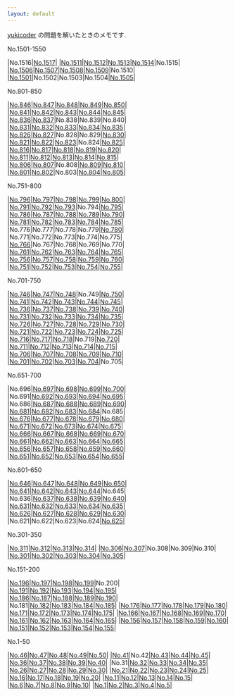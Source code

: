 ```yaml
---
layout: default
---
```

[yukicoder](https://yukicoder.me/) の問題を解いたときのメモです.

No.1501-1550

|No.1516|[No.1517](yuk/031/y1517.html)|
|[No.1511](yuk/031/y1511.html)|[No.1512](yuk/031/y1512.html)|[No.1513](yuk/031/y1513.html)|[No.1514](yuk/031/y1514.html)|No.1515|
|[No.1506](yuk/031/y1506.html)|[No.1507](yuk/031/y1507.html)|[No.1508](yuk/031/y1508.html)|[No.1509](yuk/031/y1509.html)|No.1510|
|[No.1501](yuk/031/y1501.html)|No.1502|No.1503|No.1504|[No.1505](yuk/031/y1505.html)|

No.801-850

|[No.846](yuk/017/y0846.html)|[No.847](yuk/017/y0847.html)|[No.848](yuk/017/y0848.html)|[No.849](yuk/017/y0849.html)|[No.850](yuk/017/y0850.html)|
|[No.841](yuk/017/y0841.html)|[No.842](yuk/017/y0842.html)|[No.843](yuk/017/y0843.html)|[No.844](yuk/017/y0844.html)|[No.845](yuk/017/y0845.html)|
|[No.836](yuk/017/y0836.html)|[No.837](yuk/017/y0837.html)|No.838|No.839|No.840|
|[No.831](yuk/017/y0831.html)|[No.832](yuk/017/y0832.html)|[No.833](yuk/017/y0833.html)|[No.834](yuk/017/y0834.html)|[No.835](yuk/017/y0835.html)|
|[No.826](yuk/017/y0826.html)|[No.827](yuk/017/y0827.html)|No.828|No.829|[No.830](yuk/017/y0830.html)|
|[No.821](yuk/017/y0821.html)|[No.822](yuk/017/y0822.html)|[No.823](yuk/017/y0823.html)|No.824|[No.825](yuk/017/y0825.html)|
|[No.816](yuk/017/y0816.html)|[No.817](yuk/017/y0817.html)|[No.818](yuk/017/y0818.html)|[No.819](yuk/017/y0819.html)|[No.820](yuk/017/y0820.html)|
|[No.811](yuk/017/y0811.html)|[No.812](yuk/017/y0812.html)|[No.813](yuk/017/y0813.html)|[No.814](yuk/017/y0814.html)|[No.815](yuk/017/y0815.html)|
|[No.806](yuk/017/y0806.html)|[No.807](yuk/017/y0807.html)|No.808|[No.809](yuk/017/y0809.html)|[No.810](yuk/017/y0810.html)|
|[No.801](yuk/017/y0801.html)|[No.802](yuk/017/y0802.html)|No.803|[No.804](yuk/017/y0804.html)|[No.805](yuk/017/y0805.html)|

No.751-800

|[No.796](yuk/016/y0796.html)|[No.797](yuk/016/y0797.html)|[No.798](yuk/016/y0798.html)|[No.799](yuk/016/y0799.html)|[No.800](yuk/016/y0800.html)|
|[No.791](yuk/016/y0791.html)|[No.792](yuk/016/y0792.html)|[No.793](yuk/016/y0793.html)|No.794|[No.795](yuk/016/y0795.html)|
|[No.786](yuk/016/y0786.html)|[No.787](yuk/016/y0787.html)|[No.788](yuk/016/y0788.html)|[No.789](yuk/016/y0789.html)|[No.790](yuk/016/y0790.html)|
|[No.781](yuk/016/y0781.html)|[No.782](yuk/016/y0782.html)|[No.783](yuk/016/y0783.html)|[No.784](yuk/016/y0784.html)|[No.785](yuk/016/y0785.html)|
|No.776|No.777|No.778|No.779|[No.780](yuk/016/y0780.html)|
|No.771|No.772|No.773|No.774|No.775|
|[No.766](yuk/016/y0766.html)|No.767|No.768|No.769|No.770|
|[No.761](yuk/016/y0761.html)|[No.762](yuk/016/y0762.html)|[No.763](yuk/016/y0763.html)|[No.764](yuk/016/y0764.html)|[No.765](yuk/016/y0765.html)|
|[No.756](yuk/016/y0756.html)|[No.757](yuk/016/y0757.html)|[No.758](yuk/016/y0758.html)|[No.759](yuk/016/y0759.html)|[No.760](yuk/016/y0760.html)|
|[No.751](yuk/016/y0751.html)|[No.752](yuk/016/y0752.html)|[No.753](yuk/016/y0753.html)|[No.754](yuk/016/y0754.html)|[No.755](yuk/016/y0755.html)|

No.701-750

|[No.746](yuk/015/y0746.html)|[No.747](yuk/015/y0747.html)|[No.748](yuk/015/y0748.html)|No.749|[No.750](yuk/015/y0750.html)|
|[No.741](yuk/015/y0741.html)|[No.742](yuk/015/y0742.html)|[No.743](yuk/015/y0743.html)|[No.744](yuk/015/y0744.html)|[No.745](yuk/015/y0745.html)|
|[No.736](yuk/015/y0736.html)|[No.737](yuk/015/y0737.html)|[No.738](yuk/015/y0738.html)|[No.739](yuk/015/y0739.html)|[No.740](yuk/015/y0740.html)|
|[No.731](yuk/015/y0731.html)|[No.732](yuk/015/y0732.html)|[No.733](yuk/015/y0733.html)|[No.734](yuk/015/y0734.html)|[No.735](yuk/015/y0735.html)|
|[No.726](yuk/015/y0726.html)|[No.727](yuk/015/y0727.html)|[No.728](yuk/015/y0728.html)|[No.729](yuk/015/y0729.html)|[No.730](yuk/015/y0730.html)|
|[No.721](yuk/015/y0721.html)|[No.722](yuk/015/y0722.html)|[No.723](yuk/015/y0723.html)|[No.724](yuk/015/y0724.html)|[No.725](yuk/015/y0725.html)|
|[No.716](yuk/015/y0716.html)|[No.717](yuk/015/y0717.html)|[No.718](yuk/015/y0718.html)|No.719|[No.720](yuk/015/y0720.html)|
|[No.711](yuk/015/y0711.html)|[No.712](yuk/015/y0712.html)|[No.713](yuk/015/y0713.html)|[No.714](yuk/015/y0714.html)|[No.715](yuk/015/y0715.html)|
|[No.706](yuk/015/y0706.html)|[No.707](yuk/015/y0707.html)|[No.708](yuk/015/y0708.html)|[No.709](yuk/015/y0709.html)|[No.710](yuk/015/y0710.html)|
|[No.701](yuk/015/y0701.html)|[No.702](yuk/015/y0702.html)|[No.703](yuk/015/y0703.html)|[No.704](yuk/015/y0704.html)|No.705|

No.651-700

|No.696|[No.697](yuk/014/y0697.html)|[No.698](yuk/014/y0698.html)|[No.699](yuk/014/y0699.html)|[No.700](yuk/014/y0700.html)|
|No.691|[No.692](yuk/014/y0692.html)|[No.693](yuk/014/y0693.html)|[No.694](yuk/014/y0694.html)|[No.695](yuk/014/y0695.html)|
|No.686|[No.687](yuk/014/y0687.html)|[No.688](yuk/014/y0688.html)|[No.689](yuk/014/y0689.html)|[No.690](yuk/014/y0690.html)|
|[No.681](yuk/014/y0681.html)|[No.682](yuk/014/y0682.html)|[No.683](yuk/014/y0683.html)|[No.684](yuk/014/y0684.html)|No.685|
|[No.676](yuk/014/y0676.html)|[No.677](yuk/014/y0677.html)|[No.678](yuk/014/y0678.html)|[No.679](yuk/014/y0679.html)|[No.680](yuk/014/y0680.html)|
|[No.671](yuk/014/y0671.html)|[No.672](yuk/014/y0672.html)|[No.673](yuk/014/y0673.html)|[No.674](yuk/014/y0674.html)|[No.675](yuk/014/y0675.html)|
|[No.666](yuk/014/y0666.html)|[No.667](yuk/014/y0667.html)|[No.668](yuk/014/y0668.html)|[No.669](yuk/014/y0669.html)|[No.670](yuk/014/y0670.html)|
|[No.661](yuk/014/y0661.html)|[No.662](yuk/014/y0662.html)|[No.663](yuk/014/y0663.html)|[No.664](yuk/014/y0664.html)|[No.665](yuk/014/y0665.html)|
|[No.656](yuk/014/y0656.html)|[No.657](yuk/014/y0657.html)|[No.658](yuk/014/y0658.html)|[No.659](yuk/014/y0659.html)|[No.660](yuk/014/y0660.html)|
|[No.651](yuk/014/y0651.html)|[No.652](yuk/014/y0652.html)|[No.653](yuk/014/y0653.html)|[No.654](yuk/014/y0654.html)|[No.655](yuk/014/y0655.html)|

No.601-650

|[No.646](yuk/013/y0646.html)|[No.647](yuk/013/y0647.html)|[No.648](yuk/013/y0648.html)|[No.649](yuk/013/y0649.html)|[No.650](yuk/013/y0650.html)|
|[No.641](yuk/013/y0641.html)|[No.642](yuk/013/y0642.html)|[No.643](yuk/013/y0643.html)|[No.644](yuk/013/y0644.html)|No.645|
|No.636|[No.637](yuk/013/y0637.html)|[No.638](yuk/013/y0638.html)|[No.639](yuk/013/y0639.html)|[No.640](yuk/013/y0640.html)|
|[No.631](yuk/013/y0631.html)|[No.632](yuk/013/y0632.html)|[No.633](yuk/013/y0633.html)|[No.634](yuk/013/y0634.html)|[No.635](yuk/013/y0635.html)|
|[No.626](yuk/013/y0626.html)|[No.627](yuk/013/y0627.html)|[No.628](yuk/013/y0628.html)|[No.629](yuk/013/y0629.html)|[No.630](yuk/013/y0630.html)|
|No.621|No.622|No.623|No.624|[No.625](yuk/013/y0625.html)|

No.301-350

|[No.311](yuk/007/y0311.html)|[No.312](yuk/007/y0312.html)|[No.313](yuk/007/y0313.html)|[No.314](yuk/007/y0314.html)|
|[No.306](yuk/007/y0306.html)|[No.307](yuk/007/y0307.html)|No.308|No.309|No.310|
|[No.301](yuk/007/y0301.html)|[No.302](yuk/007/y0302.html)|[No.303](yuk/007/y0303.html)|[No.304](yuk/007/y0304.html)|[No.305](yuk/007/y0305.html)|

No.151-200

|[No.196](yuk/004/y0196.html)|[No.197](yuk/004/y0197.html)|[No.198](yuk/004/y0198.html)|[No.199](yuk/004/y0199.html)|No.200|
|[No.191](yuk/004/y0191.html)|[No.192](yuk/004/y0192.html)|[No.193](yuk/004/y0193.html)|[No.194](yuk/004/y0194.html)|[No.195](yuk/004/y0195.html)|
|[No.186](yuk/004/y0186.html)|[No.187](yuk/004/y0187.html)|[No.188](yuk/004/y0188.html)|[No.189](yuk/004/y0189.html)|[No.190](yuk/004/y0190.html)|
|No.181|[No.182](yuk/004/y0182.html)|[No.183](yuk/004/y0183.html)|[No.184](yuk/004/y0184.html)|[No.185](yuk/004/y0185.html)|
|[No.176](yuk/004/y0176.html)|[No.177](yuk/004/y0177.html)|[No.178](yuk/004/y0178.html)|[No.179](yuk/004/y0179.html)|[No.180](yuk/004/y0180.html)|
|[No.171](yuk/004/y0171.html)|[No.172](yuk/004/y0172.html)|[No.173](yuk/004/y0173.html)|[No.174](yuk/004/y0174.html)|[No.175](yuk/004/y0175.html)|
|[No.166](yuk/004/y0166.html)|[No.167](yuk/004/y0167.html)|[No.168](yuk/004/y0168.html)|[No.169](yuk/004/y0169.html)|[No.170](yuk/004/y0170.html)|
|[No.161](yuk/004/y0161.html)|[No.162](yuk/004/y0162.html)|[No.163](yuk/004/y0163.html)|[No.164](yuk/004/y0164.html)|[No.165](yuk/004/y0165.html)|
|[No.156](yuk/004/y0156.html)|[No.157](yuk/004/y0157.html)|[No.158](yuk/004/y0158.html)|[No.159](yuk/004/y0159.html)|[No.160](yuk/004/y0160.html)|
|[No.151](yuk/004/y0151.html)|[No.152](yuk/004/y0152.html)|[No.153](yuk/004/y0153.html)|[No.154](yuk/004/y0154.html)|[No.155](yuk/004/y0155.html)|

No.1-50

|[No.46](yuk/001/y0046.html)|[No.47](yuk/001/y0047.html)|[No.48](yuk/001/y0048.html)|[No.49](yuk/001/y0049.html)|[No.50](yuk/001/y0050.html)|
|[No.41](yuk/001/y0041.html)|No.42|[No.43](yuk/001/y0043.html)|[No.44](yuk/001/y0044.html)|[No.45](yuk/001/y0045.html)|
|[No.36](yuk/001/y0036.html)|[No.37](yuk/001/y0037.html)|[No.38](yuk/001/y0038.html)|[No.39](yuk/001/y0039.html)|[No.40](yuk/001/y0040.html)|
|No.31|[No.32](yuk/001/y0032.html)|[No.33](yuk/001/y0033.html)|[No.34](yuk/001/y0034.html)|[No.35](yuk/001/y0035.html)|
|[No.26](yuk/001/y0026.html)|[No.27](yuk/001/y0027.html)|[No.28](yuk/001/y0028.html)|[No.29](yuk/001/y0029.html)|[No.30](yuk/001/y0030.html)|
|[No.21](yuk/001/y0021.html)|[No.22](yuk/001/y0022.html)|[No.23](yuk/001/y0023.html)|[No.24](yuk/001/y0024.html)|[No.25](yuk/001/y0025.html)|
|[No.16](yuk/001/y0016.html)|[No.17](yuk/001/y0017.html)|[No.18](yuk/001/y0018.html)|[No.19](yuk/001/y0019.html)|[No.20](yuk/001/y0020.html)|
|[No.11](yuk/001/y0011.html)|[No.12](yuk/001/y0012.html)|[No.13](yuk/001/y0013.html)|[No.14](yuk/001/y0014.html)|[No.15](yuk/001/y0015.html)|
|[No.6](yuk/001/y0006.html)|[No.7](yuk/001/y0007.html)|[No.8](yuk/001/y0008.html)|[No.9](yuk/001/y0009.html)|[No.10](yuk/001/y0010.html)|
|[No.1](yuk/001/y0001.html)|[No.2](yuk/001/y0002.html)|[No.3](yuk/001/y0003.html)|[No.4](yuk/001/y0004.html)|[No.5](yuk/001/y0005.html)|
